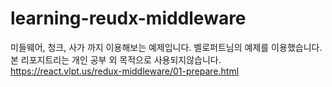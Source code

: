 # learning-reudx-middleware
미들웨어, 청크, 사가 까지 이용해보는 예제입니다.
벨로퍼트님의 예제를 이용했습니다. 본 리포지트리는 개인 공부 외 목적으로 사용되지않습니다.
https://react.vlpt.us/redux-middleware/01-prepare.html
